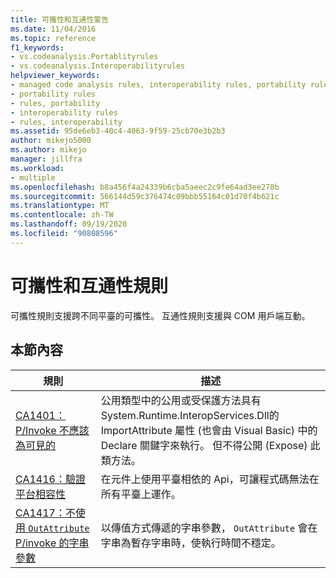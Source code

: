 ```yaml
---
title: 可攜性和互通性警告
ms.date: 11/04/2016
ms.topic: reference
f1_keywords:
- vs.codeanalysis.Portablityrules
- vs.codeanalysis.Interoperabilityrules
helpviewer_keywords:
- managed code analysis rules, interoperability rules, portability rules
- portability rules
- rules, portability
- interoperability rules
- rules, interoperability
ms.assetid: 95de6eb3-40c4-4063-9f59-25cb70e3b2b3
author: mikejo5000
ms.author: mikejo
manager: jillfra
ms.workload:
- multiple
ms.openlocfilehash: b8a456f4a24339b6cba5aeec2c9fe64ad3ee278b
ms.sourcegitcommit: 566144d59c376474c09bbb55164c01d70f4b621c
ms.translationtype: MT
ms.contentlocale: zh-TW
ms.lasthandoff: 09/19/2020
ms.locfileid: "90808596"
---
```

# <a name="portability-and-interoperability-rules"></a>可攜性和互通性規則

可攜性規則支援跨不同平臺的可攜性。 互通性規則支援與 COM 用戶端互動。

## <a name="in-this-section"></a>本節內容

| 規則 | 描述 |
| - | - |
| [CA1401： P/Invoke 不應該為可見的](../code-quality/ca1401.md) | 公用類型中的公用或受保護方法具有 System.Runtime.InteropServices.Dll的 ImportAttribute 屬性 (也會由 Visual Basic) 中的 Declare 關鍵字來執行。 但不得公開 (Expose) 此類方法。 |
| [CA1416：驗證平台相容性](../code-quality/ca1416.md) | 在元件上使用平臺相依的 Api，可讓程式碼無法在所有平臺上運作。 |
| [CA1417：不使用 `OutAttribute` P/invoke 的字串參數](../code-quality/ca1417.md) | 以傳值方式傳遞的字串參數， `OutAttribute` 會在字串為暫存字串時，使執行時間不穩定。 |
